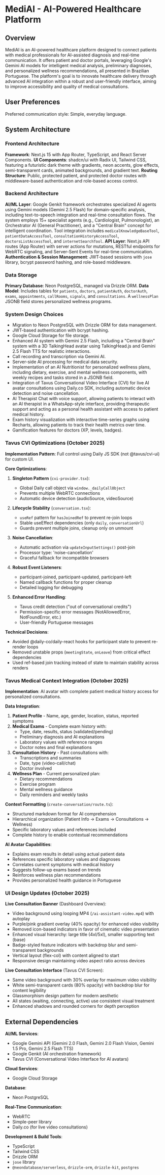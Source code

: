 # MediAI - AI-Powered Healthcare Platform

## Overview
MediAI is an AI-powered healthcare platform designed to connect patients with medical professionals for AI-assisted diagnosis and real-time communication. It offers patient and doctor portals, leveraging Google's Gemini AI models for intelligent medical analysis, preliminary diagnoses, and personalized wellness recommendations, all presented in Brazilian Portuguese. The platform's goal is to innovate healthcare delivery through advanced AI integration within a robust and user-friendly interface, aiming to improve accessibility and quality of medical consultations.

## User Preferences
Preferred communication style: Simple, everyday language.

## System Architecture

### Frontend Architecture
**Framework**: Next.js 15 with App Router, TypeScript, and React Server Components.
**UI Components**: shadcn/ui with Radix UI, Tailwind CSS, featuring a futuristic dark theme with gradients, neon accents, glow effects, semi-transparent cards, animated backgrounds, and gradient text.
**Routing Structure**: Public, protected patient, and protected doctor routes with middleware-based authentication and role-based access control.

### Backend Architecture
**AI/ML Layer**: Google Genkit framework orchestrates specialized AI agents using Gemini models (Gemini 2.5 Flash) for domain-specific analysis, including text-to-speech integration and real-time consultation flows. The system employs 15+ specialist agents (e.g., Cardiologist, Pulmonologist), an Orchestrator AI (General Practitioner), and a "Central Brain" concept for intelligent coordination. Tool integration includes `medicalKnowledgeBaseTool`, `patientDataAccessTool`, `consultationHistoryAccessTool`, `doctorsListAccessTool`, and `internetSearchTool`.
**API Layer**: Next.js API routes (App Router) with server actions for mutations, RESTful endpoints for WebRTC signaling, and Server-Sent Events for real-time communication.
**Authentication & Session Management**: JWT-based sessions with `jose` library, bcrypt password hashing, and role-based middleware.

### Data Storage
**Primary Database**: Neon PostgreSQL, managed via Drizzle ORM.
**Data Model**: Includes tables for `patients`, `doctors`, `patientAuth`, `doctorAuth`, `exams`, `appointments`, `callRooms`, `signals`, and `consultations`. A `wellnessPlan` JSONB field stores personalized wellness programs.

### System Design Choices
- Migration to Neon PostgreSQL with Drizzle ORM for data management.
- JWT-based authentication with bcrypt hashing.
- Google Cloud Storage for file storage.
- Enhanced AI system with Gemini 2.5 Flash, including a "Central Brain" system with a 3D TalkingHead avatar using TalkingHead.js and Gemini 2.5 Flash TTS for realistic interactions.
- Call recording and transcription via Gemini AI.
- Server-side AI processing for medical data security.
- Implementation of an AI Nutritionist for personalized wellness plans, including dietary, exercise, and mental wellness components, with weekly recipes and tasks stored in a JSONB field.
- Integration of Tavus Conversational Video Interface (CVI) for live AI avatar consultations using Daily.co SDK, including automatic device detection and noise cancellation.
- AI Therapist Chat with voice support, allowing patients to interact with an AI therapist in a WhatsApp-style interface, providing therapeutic support and acting as a personal health assistant with access to patient medical history.
- Exam history visualization with interactive time-series graphs using Recharts, allowing patients to track their health metrics over time.
- Gamification features for doctors (XP, levels, badges).

### Tavus CVI Optimizations (October 2025)
**Implementation Pattern**: Full control using Daily JS SDK (not @tavus/cvi-ui) for custom UI.

**Core Optimizations**:
1. **Singleton Pattern** (`cvi-provider.tsx`):
   - Global Daily call object via `window._dailyCallObject`
   - Prevents multiple WebRTC connections
   - Automatic device detection (audioSource, videoSource)

2. **Lifecycle Stability** (`conversation.tsx`):
   - `useRef` pattern for `hasJoinedRef` to prevent re-join loops
   - Stable useEffect dependencies (only `daily`, `conversationUrl`)
   - Guards prevent multiple joins, cleanup only on unmount

3. **Noise Cancellation**:
   - Automatic activation via `updateInputSettings()` post-join
   - Processor type: 'noise-cancellation'
   - Graceful fallback for incompatible browsers

4. **Robust Event Listeners**:
   - participant-joined, participant-updated, participant-left
   - Named callback functions for proper cleanup
   - Detailed logging for debugging

5. **Enhanced Error Handling**:
   - Tavus credit detection ("out of conversational credits")
   - Permission-specific error messages (NotAllowedError, NotFoundError, etc.)
   - User-friendly Portuguese messages

**Technical Decisions**:
- Avoided @daily-co/daily-react hooks for participant state to prevent re-render loops
- Removed unstable props (`meetingState`, `onLeave`) from critical effect dependencies
- Used ref-based join tracking instead of state to maintain stability across renders

### Tavus Medical Context Integration (October 2025)
**Implementation**: AI avatar with complete patient medical history access for personalized consultations.

**Data Integration**:
1. **Patient Profile** - Name, age, gender, location, status, reported symptoms
2. **Medical Exams** - Complete exam history with:
   - Type, date, results, status (validated/pending)
   - Preliminary diagnosis and AI explanations
   - Laboratory values with reference ranges
   - Doctor notes and final explanations
3. **Consultation History** - Past consultations with:
   - Transcriptions and summaries
   - Date, type (video-call/chat)
   - Doctor involved
4. **Wellness Plan** - Current personalized plan:
   - Dietary recommendations
   - Exercise program
   - Mental wellness guidance
   - Daily reminders and weekly tasks

**Context Formatting** (`create-conversation/route.ts`):
- Structured markdown format for AI comprehension
- Hierarchical organization (Patient Info → Exams → Consultations → Wellness)
- Specific laboratory values and references included
- Complete history to enable contextual recommendations

**AI Avatar Capabilities**:
- Explains exam results in detail using actual patient data
- References specific laboratory values and diagnoses
- Correlates current symptoms with medical history
- Suggests follow-up exams based on trends
- Reinforces wellness plan recommendations
- Provides personalized health guidance in Portuguese

### UI Design Updates (October 2025)
**Live Consultation Banner** (Dashboard Overview):
- Video background using looping MP4 (`/ai-assistant-video.mp4`) with autoplay
- Purple/pink gradient overlay (40% opacity) for enhanced video visibility
- Removed icon-based indicators in favor of cinematic video presentation
- Enhanced visual hierarchy: large title (4xl/5xl), smaller supporting text (base)
- Badge-styled feature indicators with backdrop blur and semi-transparent backgrounds
- Vertical layout (flex-col) with content aligned to start
- Responsive design maintaining video aspect ratio across devices

**Live Consultation Interface** (Tavus CVI Screen):
- Same video background with 30% overlay for maximum video visibility
- White semi-transparent cards (80% opacity) with backdrop blur for content legibility
- Glassmorphism design pattern for modern aesthetic
- All states (waiting, connecting, active) use consistent visual treatment
- Enhanced shadows and rounded corners for depth perception

## External Dependencies

**AI/ML Services**:
- Google Gemini API (Gemini 2.0 Flash, Gemini 2.0 Flash Vision, Gemini 1.5 Pro, Gemini 2.5 Flash TTS)
- Google Genkit (AI orchestration framework)
- Tavus CVI (Conversational Video Interface for AI avatars)

**Cloud Services**:
- Google Cloud Storage

**Database**:
- Neon PostgreSQL

**Real-Time Communication**:
- WebRTC
- Simple-peer library
- Daily.co (for live video consultations)

**Development & Build Tools**:
- TypeScript
- Tailwind CSS
- Drizzle ORM
- `jose` library
- `@neondatabase/serverless`, `drizzle-orm`, `drizzle-kit`, `postgres`